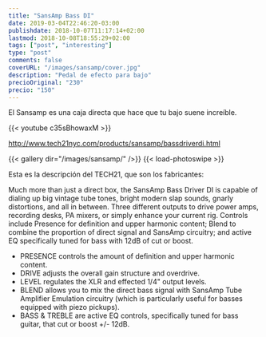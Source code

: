```yaml
---
title: "SansAmp Bass DI"
date: 2019-03-04T22:46:20-03:00
publishdate: 2018-10-07T11:17:14+02:00
lastmod: 2018-10-08T18:55:29+02:00
tags: ["post", "interesting"]
type: "post"
comments: false
coverURL: "/images/sansamp/cover.jpg"
description: "Pedal de efecto para bajo"
precioOriginal: "230"
precio: "150"
---
```


El Sansamp es una caja directa que hace que tu bajo suene increíble. 


{{< youtube c35sBhowaxM >}}

http://www.tech21nyc.com/products/sansamp/bassdriverdi.html


{{< gallery dir="/images/sansamp/" />}} {{< load-photoswipe >}}

Esta es la descripción del TECH21, que son los fabricantes:

Much more than just a direct box, the SansAmp Bass Driver DI is capable of dialing up big vintage tube tones, bright modern slap sounds, gnarly distortions, and all in between. Three different outputs to drive power amps, recording desks, PA mixers, or simply enhance your current rig. Controls include Presence for definition and upper harmonic content; Blend to combine the proportion of direct signal and SansAmp circuitry; and active EQ specifically tuned for bass with 12dB of cut or boost.

* PRESENCE controls the amount of definition and upper harmonic content.
* DRIVE adjusts the overall gain structure and overdrive.
* LEVEL	regulates the XLR and effected 1/4" output levels.
* BLEND	allows you to mix the direct bass signal with SansAmp Tube Amplifier Emulation circuitry (which is particularly useful for basses equipped with piezo pickups).
* BASS & TREBLE	are active EQ controls, specifically tuned for bass guitar, that cut or boost +/- 12dB.

